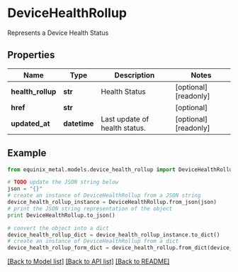 # DeviceHealthRollup

Represents a Device Health Status

## Properties
Name | Type | Description | Notes
------------ | ------------- | ------------- | -------------
**health_rollup** | **str** | Health Status | [optional] [readonly] 
**href** | **str** |  | [optional] 
**updated_at** | **datetime** | Last update of health status. | [optional] [readonly] 

## Example

```python
from equinix_metal.models.device_health_rollup import DeviceHealthRollup

# TODO update the JSON string below
json = "{}"
# create an instance of DeviceHealthRollup from a JSON string
device_health_rollup_instance = DeviceHealthRollup.from_json(json)
# print the JSON string representation of the object
print DeviceHealthRollup.to_json()

# convert the object into a dict
device_health_rollup_dict = device_health_rollup_instance.to_dict()
# create an instance of DeviceHealthRollup from a dict
device_health_rollup_form_dict = device_health_rollup.from_dict(device_health_rollup_dict)
```
[[Back to Model list]](../README.md#documentation-for-models) [[Back to API list]](../README.md#documentation-for-api-endpoints) [[Back to README]](../README.md)


